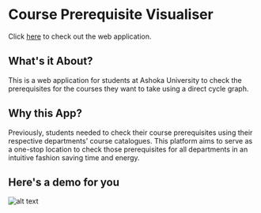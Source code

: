 # Course Prerequisite Visualiser

Click [here](https://prereq-visualizer.herokuapp.com/) to check out the web application.

## What's it About?

This is a web application for students at Ashoka University to check the prerequisites for the courses they want to take using a direct cycle graph. 

## Why this App?

Previously, students needed to check their course prerequisites using their respective departments' course catalogues. This platform aims to serve as a one-stop location to check those prerequisites for all departments in an intuitive fashion saving time and energy. 


## Here's a demo for you

![alt text](media/prereq-visualiser.gif)
